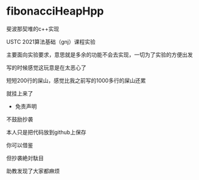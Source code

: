 # fibonacciHeapHpp
斐波那契堆的c++实现

USTC 2021算法基础（gnj）课程实验

主要面向实验要求，意思就是多余的功能不会去实现，一切为了实验的方便出发

写的时候感觉这玩意是在太恶心了

短短200行的屎山，感觉比我之前写的1000多行的屎山还累

就挂上来了

* 免责声明

不鼓励抄袭

本人只是把代码放到github上保存

你可以借鉴

但抄袭絶対駄目

助教发现了大家都麻烦
